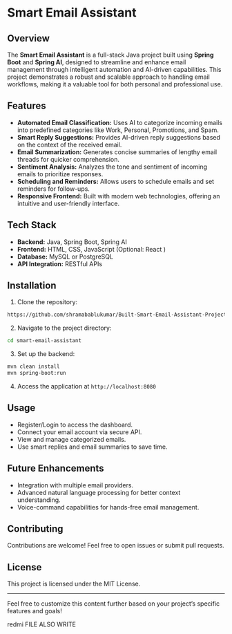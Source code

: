 # Smart Email Assistant

## Overview

The **Smart Email Assistant** is a full-stack Java project built using **Spring Boot** and **Spring AI**, designed to streamline and enhance email management through intelligent automation and AI-driven capabilities. This project demonstrates a robust and scalable approach to handling email workflows, making it a valuable tool for both personal and professional use.

## Features

- **Automated Email Classification:** Uses AI to categorize incoming emails into predefined categories like Work, Personal, Promotions, and Spam.
- **Smart Reply Suggestions:** Provides AI-driven reply suggestions based on the context of the received email.
- **Email Summarization:** Generates concise summaries of lengthy email threads for quicker comprehension.
- **Sentiment Analysis:** Analyzes the tone and sentiment of incoming emails to prioritize responses.
- **Scheduling and Reminders:** Allows users to schedule emails and set reminders for follow-ups.
- **Responsive Frontend:** Built with modern web technologies, offering an intuitive and user-friendly interface.

## Tech Stack

- **Backend:** Java, Spring Boot, Spring AI
- **Frontend:** HTML, CSS, JavaScript (Optional: React )
- **Database:** MySQL or PostgreSQL
- **API Integration:** RESTful APIs

## Installation

1. Clone the repository:

```bash
https://github.com/shramabablukumar/Built-Smart-Email-Assistant-Project-in-Java-Full-stack-developer-project-
```

2. Navigate to the project directory:

```bash
cd smart-email-assistant
```

3. Set up the backend:

```bash
mvn clean install
mvn spring-boot:run
```

4. Access the application at `http://localhost:8080`

## Usage

- Register/Login to access the dashboard.
- Connect your email account via secure API.
- View and manage categorized emails.
- Use smart replies and email summaries to save time.

## Future Enhancements

- Integration with multiple email providers.
- Advanced natural language processing for better context understanding.
- Voice-command capabilities for hands-free email management.

## Contributing

Contributions are welcome! Feel free to open issues or submit pull requests.

## License

This project is licensed under the MIT License.

---

Feel free to customize this content further based on your project’s specific features and goals!

redmi FILE ALSO WRITE

